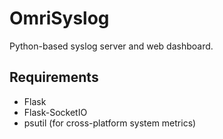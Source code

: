 # OmriSyslog

Python-based syslog server and web dashboard.

## Requirements

- Flask
- Flask-SocketIO
- psutil (for cross-platform system metrics)


